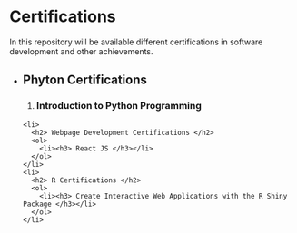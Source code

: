 <div>
  <h1> Certifications </h1>

  <p> In this repository will be available different certifications in software development and other achievements. </p>
</div>
<div>
  <ul>
    <li>
      <h2> Phyton Certifications </h2>
      <ol>
        <li><h3> Introduction to Python Programming </h3></li>
      </ol>
    </li>
    
    <li>
      <h2> Webpage Development Certifications </h2>
      <ol>
        <li><h3> React JS </h3></li>
      </ol>
    </li>
    <li>
      <h2> R Certifications </h2>
      <ol>
        <li><h3> Create Interactive Web Applications with the R Shiny Package </h3></li>
      </ol>
    </li>
  </ul>
</div>


